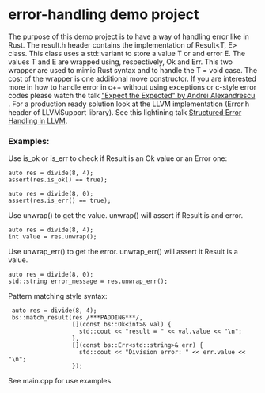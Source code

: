 # **error-handling demo project**

The purpose of this demo project is to have a way of handling error like in Rust.
The result.h header contains the implementation of Result<T, E> class. This class uses a std::variant to store a value T or and error E. The values T and E are wrapped using, respectively, Ok<T> and Err<T>. This two wrapper are used to mimic Rust syntax and to handle the T = void case. The cost of the wrapper is one additional move constructor.
If you are interested more in how to handle error in c++ without using exceptions or c-style error codes please watch the talk ["Expect the Expected" by Andrei Alexandrescu](https://www.youtube.com/watch?v=nVzgkepAg5Y) .
For a production ready solution look at the LLVM implementation (Error.h header of LLVMSupport library).
See this lightining talk [Structured Error Handling in LLVM](https://www.youtube.com/watch?v=Wq8fNK98WGw).

### Examples:
Use is_ok or is_err to check if Result is an Ok value or an Error one:

    auto res = divide(8, 4);
    assert(res.is_ok() == true);

    auto res = divide(8, 0);
    assert(res.is_err() == true);

Use unwrap() to get the value. unwrap() will assert if Result is and error.

    auto res = divide(8, 4);
    int value = res.unwrap();

Use unwrap_err() to get the error. unwrap_err() will assert it Result is a value.

    auto res = divide(8, 0);
    std::string error_message = res.unwrap_err();

Pattern matching style syntax:

     auto res = divide(8, 4);
     bs::match_result(res /***PADDING***/,
                      [](const bs::Ok<int>& val) {
                        std::cout << "result = " << val.value << "\n";
                      },
                      [](const bs::Err<std::string>& err) {
                        std::cout << "Division error: " << err.value << "\n";
                      });

See main.cpp for use examples.
